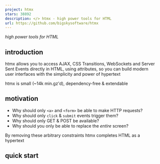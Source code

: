 ```yaml
---
project: htmx
stars: 38892
description: </> htmx - high power tools for HTML
url: https://github.com/bigskysoftware/htmx
---
```


_high power tools for HTML_

introduction
------------

htmx allows you to access AJAX, CSS Transitions, WebSockets and Server Sent Events directly in HTML, using attributes, so you can build modern user interfaces with the simplicity and power of hypertext

htmx is small (~14k min.gz'd), dependency-free & extendable

motivation
----------

-   Why should only `<a>` and `<form>` be able to make HTTP requests?
-   Why should only `click` & `submit` events trigger them?
-   Why should only GET & POST be available?
-   Why should you only be able to replace the _entire_ screen?

By removing these arbitrary constraints htmx completes HTML as a hypertext

quick start
-----------

  <script src\="https://unpkg.com/htmx.org@2.0.4"\></script\>
  <!-- have a button POST a click via AJAX -->
  <button hx-post\="/clicked" hx-swap\="outerHTML"\>
    Click Me
  </button\>

The `hx-post` and `hx-swap` attributes tell htmx:

> "When a user clicks on this button, issue an AJAX request to /clicked, and replace the entire button with the response"

htmx is the successor to intercooler.js

### installing as a node package

To install using npm:

```
npm install htmx.org --save
```

Note there is an old broken package called `htmx`. This is `htmx.org`.

website & docs
--------------

-   https://htmx.org
-   https://htmx.org/docs

contributing
------------

Want to contribute? Check out our contribution guidelines

No time? Then become a sponsor

### hacking guide

To develop htmx locally, you will need to install the development dependencies.

Run:

```
npm install
```

Then, run a web server in the root.

This is easiest with:

```
npx serve
```

You can then run the test suite by navigating to:

http://0.0.0.0:3000/test/

At this point you can modify `/src/htmx.js` to add features, and then add tests in the appropriate area under `/test`.

-   `/test/index.html` - the root test page from which all other tests are included
-   `/test/attributes` - attribute specific tests
-   `/test/core` - core functionality tests
-   `/test/core/regressions.js` - regression tests
-   `/test/ext` - extension tests
-   `/test/manual` - manual tests that cannot be automated

htmx uses the mocha testing framework, the chai assertion framework and sinon to mock out AJAX requests. They are all OK.

You can also run live tests and demo of the WebSockets and Server-Side Events extensions with `npm run ws-tests`

haiku
-----

_javascript fatigue:  
longing for a hypertext  
already in hand_

